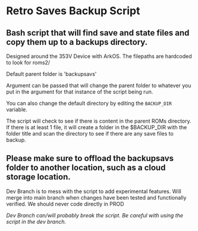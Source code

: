 # Retro Saves Backup Script
## Bash script that will find save and state files and copy them up to a backups directory.

Designed around the 353V Device with ArkOS. The filepaths are hardcoded to look for roms2/

Default parent folder is 'backupsavs'

Argument can be passed that will change the parent folder to whatever you put in the argument for that instance of the script being run. 

You can also change the default directory by editing the `BACKUP_DIR` variable.

The script will check to see if there is content in the parent ROMs directory. If there is at least 1 file, it will create a folder in the $BACKUP_DIR with the folder title and scan the directory to see if there are any save files to backup.  

**Please make sure to offload the backupsavs folder to another location, such as a cloud storage location.**
-------

Dev Branch is to mess with the script to add experimental features. Will merge into main branch when changes have been tested and functionally verified. We should never code directly in PROD

*Dev Branch can/will probably break the script. Be careful with using the script in the dev branch.*
